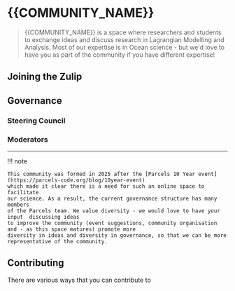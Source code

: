 # {{COMMUNITY_NAME}}

> {{COMMUNITY_NAME}} is a space where researchers and students to exchange ideas and discuss research in Lagrangian Modelling and Analysis. Most of our expertise is in Ocean science - but we'd love to have you as part of the community if you have different expertise!




## Joining the Zulip

## Governance



### Steering Council

### Moderators


---

!!! note

    This community was formed in 2025 after the [Parcels 10 Year event](https://parcels-code.org/blog/10year-event)
    which made it clear there is a need for such an online space to facilitate
    our science. As a result, the current governance structure has many members 
    of the Parcels team. We value diversity - we would love to have your input  discussing ideas
    to improve the community (event suggestions, community organisation and - as this space matures) promote more
    diversity in ideas and diversity in governance, so that we can be more 
    representative of the community.

## Contributing

There are various ways that you can contribute to 